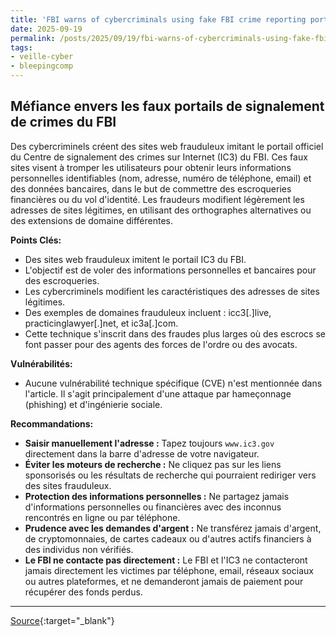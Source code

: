 ```yaml
---
title: 'FBI warns of cybercriminals using fake FBI crime reporting portals'
date: 2025-09-19
permalink: /posts/2025/09/19/fbi-warns-of-cybercriminals-using-fake-fbi-crime-reporting-portals/
tags:
- veille-cyber
- bleepingcomp
---
```

## Méfiance envers les faux portails de signalement de crimes du FBI

Des cybercriminels créent des sites web frauduleux imitant le portail officiel du Centre de signalement des crimes sur Internet (IC3) du FBI. Ces faux sites visent à tromper les utilisateurs pour obtenir leurs informations personnelles identifiables (nom, adresse, numéro de téléphone, email) et des données bancaires, dans le but de commettre des escroqueries financières ou du vol d'identité. Les fraudeurs modifient légèrement les adresses de sites légitimes, en utilisant des orthographes alternatives ou des extensions de domaine différentes.

**Points Clés:**

*   Des sites web frauduleux imitent le portail IC3 du FBI.
*   L'objectif est de voler des informations personnelles et bancaires pour des escroqueries.
*   Les cybercriminels modifient les caractéristiques des adresses de sites légitimes.
*   Des exemples de domaines frauduleux incluent : icc3[.]live, practicinglawyer[.]net, et ic3a[.]com.
*   Cette technique s'inscrit dans des fraudes plus larges où des escrocs se font passer pour des agents des forces de l'ordre ou des avocats.

**Vulnérabilités:**

*   Aucune vulnérabilité technique spécifique (CVE) n'est mentionnée dans l'article. Il s'agit principalement d'une attaque par hameçonnage (phishing) et d'ingénierie sociale.

**Recommandations:**

*   **Saisir manuellement l'adresse :** Tapez toujours `www.ic3.gov` directement dans la barre d'adresse de votre navigateur.
*   **Éviter les moteurs de recherche :** Ne cliquez pas sur les liens sponsorisés ou les résultats de recherche qui pourraient rediriger vers des sites frauduleux.
*   **Protection des informations personnelles :** Ne partagez jamais d'informations personnelles ou financières avec des inconnus rencontrés en ligne ou par téléphone.
*   **Prudence avec les demandes d'argent :** Ne transférez jamais d'argent, de cryptomonnaies, de cartes cadeaux ou d'autres actifs financiers à des individus non vérifiés.
*   **Le FBI ne contacte pas directement :** Le FBI et l'IC3 ne contacteront jamais directement les victimes par téléphone, email, réseaux sociaux ou autres plateformes, et ne demanderont jamais de paiement pour récupérer des fonds perdus.

---
[Source](https://www.bleepingcomputer.com/news/security/fbi-warns-of-fake-fbi-crime-complaint-portals-used-for-cybercrime/){:target="_blank"}
